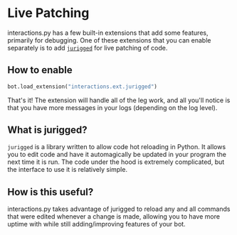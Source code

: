 # Live Patching

interactions.py has a few built-in extensions that add some features, primarily for debugging. One of these extensions that you can enable separately is to add [`jurigged`](https://github.com/breuleux/jurigged) for live patching of code.

## How to enable

```py
bot.load_extension("interactions.ext.jurigged")
```

That's it! The extension will handle all of the leg work, and all you'll notice is that you have more messages in your logs (depending on the log level).

## What is jurigged?

`jurigged` is a library written to allow code hot reloading in Python. It allows you to edit code and have it automagically be updated in your program the next time it is run. The code under the hood is extremely complicated, but the interface to use it is relatively simple.

## How is this useful?

interactions.py takes advantage of jurigged to reload any and all commands that were edited whenever a change is made, allowing you to have more uptime with while still adding/improving features of your bot.
